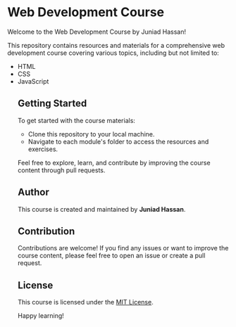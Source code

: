 # Web Development Course

Welcome to the Web Development Course by Juniad Hassan!

This repository contains resources and materials for a comprehensive web development course covering various topics, including but not limited to:

- HTML
- CSS
- JavaScript
  <!--
- Frontend Frameworks (e.g., React, Vue.js, Angular)
- Backend Development (e.g., Node.js, Express, Django, Flask)
- Databases (e.g., SQL, MongoDB)
   --->
## Course Contents

- **Module 1: Introduction to HTML**
  - Topics covered: Basic structure, tags, elements, etc.

- **Module 2: CSS Fundamentals**
  - Topics covered: Styling, layouts, responsive design, etc.

- **Module 3: JavaScript Basics**
  - Topics covered: Variables, functions, DOM manipulation, etc.

<!-- Add more modules and topics as necessary -->

## Getting Started

To get started with the course materials:
- Clone this repository to your local machine.
- Navigate to each module's folder to access the resources and exercises.

Feel free to explore, learn, and contribute by improving the course content through pull requests.

## Author

This course is created and maintained by **Juniad Hassan**.

## Contribution

Contributions are welcome! If you find any issues or want to improve the course content, please feel free to open an issue or create a pull request.

## License

This course is licensed under the [MIT License](LICENSE).

Happy learning!
